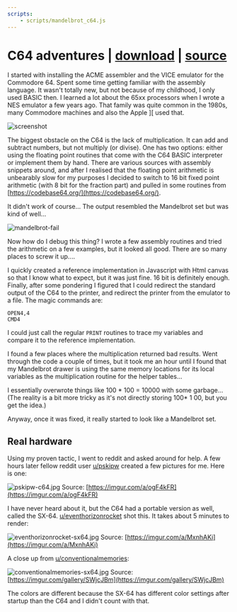 ```yaml
---
scripts: 
    - scripts/mandelbrot_c64.js
---
```

# C64 adventures | [download](bin/mandelbrot.d64) | [source](https://github.com/encse/mandelbrot/tree/master/src/c64)

I started with installing the ACME assembler and the VICE emulator for the Commodore 64. Spent some time getting familiar with the assembly language. It wasn't totally new, but not because of my childhood, I only used BASIC then. 
I learned a lot about the 65xx processors when I wrote a NES emulator a few years ago. That family was quite 
common in the 1980s, many Commodore machines and also the Apple ][ used that.

![screenshot](images/c64-screenshot.png)

The biggest obstacle on the C64 is the lack of multiplication. It can add and subtract numbers, but not multiply (or divise). One has two options: either using the floating point routines that come with the C64 BASIC interpreter or implement them by hand. There are various sources with assembly snippets around, and after I realised that the floating point arithmetic is unbearably slow for my purposes I decided to switch to 16 bit fixed point arithmetic (with 8 bit for the fraction part) and pulled in some routines from [https://codebase64.org/](https://codebase64.org/). 

It didn't work of course... The output resembled the Mandelbrot set but was kind of well...

![mandelbrot-fail](images/mandelbrot-fail.png)

Now how do I debug this thing? I wrote a few assembly routines and tried the arithmetic on a few examples, 
but it looked all good. There are so many places to screw it up.... 

I quickly created a reference implementation in Javascript with Html canvas so that I know what to expect, but it was just fine. 16 bit is definitely enough. Finally, after some pondering I figured that I could redirect the standard output of the C64 to the printer, and redirect the printer from the emulator to a file. The magic commands are:

```
OPEN4,4
CMD4
```

I could just call the regular `PRINT` routines to trace my variables and compare it to the reference implementation.

I found a few places where the multiplication returned bad results. Went through the code a couple of times, but it took me an hour until I found that my Mandelbrot drawer is using the same memory locations for its local variables as the multiplication routine for the helper tables... 

I essentially overwrote things like 100 * 100 = 10000 with some garbage... (The reality is a bit more tricky as it's not directly storing 100* 1 00, but you get the idea.)

Anyway, once it was fixed, it really started to look like a Mandelbrot set. 


## Real hardware

Using my proven tactic, I went to reddit and asked around for help. A few hours later fellow reddit user [u/pskipw](https://www.reddit.com/user/pskipw/) created a few pictures for me. Here is one:

![pskipw-c64.jpg](images/pskipw-c64.jpg)
Source: [https://imgur.com/a/ogF4kFR](https://imgur.com/a/ogF4kFR)
 
I have never heard about it, but the C64 had a portable version as well, called the SX-64. [u/eventhorizonrocket](https://www.reddit.com/user/eventhorizonrocket/) shot this. It takes about 5 minutes to render:

![eventhorizonrocket-sx64.jpg](images/eventhorizonrocket-sx64.jpg)
Source: [https://imgur.com/a/MxnhAKi](https://imgur.com/a/MxnhAKi)

A close up from [u/conventionalmemories](https://www.reddit.com/user/conventionalmemories/):

![conventionalmemories-sx64.jpg](images/conventionalmemories-sx64.jpg)
Source: [https://imgur.com/gallery/SWjcJBm](https://imgur.com/gallery/SWjcJBm)

The colors are different because the SX-64 has different color settings after startup than the C64 and I didn't count with that.